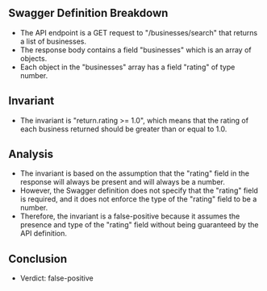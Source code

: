 ## Swagger Definition Breakdown
- The API endpoint is a GET request to "/businesses/search" that returns a list of businesses.
- The response body contains a field "businesses" which is an array of objects.
- Each object in the "businesses" array has a field "rating" of type number.

## Invariant
- The invariant is "return.rating >= 1.0", which means that the rating of each business returned should be greater than or equal to 1.0.

## Analysis
- The invariant is based on the assumption that the "rating" field in the response will always be present and will always be a number.
- However, the Swagger definition does not specify that the "rating" field is required, and it does not enforce the type of the "rating" field to be a number.
- Therefore, the invariant is a false-positive because it assumes the presence and type of the "rating" field without being guaranteed by the API definition.

## Conclusion
- Verdict: false-positive
